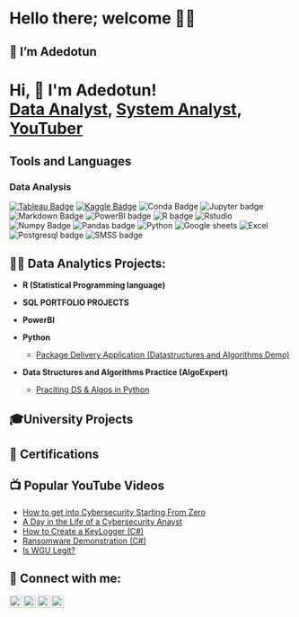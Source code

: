 # Hello there; welcome 👋🏾

## 👋 I’m Adedotun


<h1>Hi, 👋 I'm Adedotun! <br/><a href="https://github.com/joshmadakor1">Data Analyst</a>, <a href="https://www.linkedin.com/in/joshmadakor/">System Analyst</a>, <a href="https://www.youtube.com/c/joshmadakor">YouTuber</a></h1>

## Tools and Languages

### Data Analysis

[![Tableau Badge](https://img.shields.io/badge/Tableau-E97627?style=for-the-badge&logo=Tableau&logoColor=white&link=https://public.tableau.com/app/profile/henry.okam#!/?newProfile=&activeTab=0)](https://public.tableau.com/app/profile/henry.okam#!/?newProfile=&activeTab=0) [![Kaggle Badge](https://img.shields.io/badge/Kaggle-20BEFF?style=for-the-badge&logo=Kaggle&logoColor=white&link=https://www.kaggle.com/henryokam)](https://www.kaggle.com/henryokam) ![Conda Badge](https://img.shields.io/badge/conda-342B029.svg?&style=for-the-badge&logo=anaconda&logoColor=white) ![Jupyter badge](https://img.shields.io/badge/Jupyter-F37626.svg?&style=for-the-badge&logo=Jupyter&logoColor=white) ![Markdown Badge](https://img.shields.io/badge/Markdown-000000?style=for-the-badge&logo=markdown&logoColor=white) ![PowerBI badge](https://img.shields.io/badge/PowerBI-F2C811?style=for-the-badge&logo=Power%20BI&logoColor=white) ![R badge](https://img.shields.io/badge/R-276DC3?style=for-the-badge&logo=r&logoColor=white) ![Rstudio](https://img.shields.io/badge/RStudio-75AADB?style=for-the-badge&logo=RStudio&logoColor=white) ![Numpy Badge](https://img.shields.io/badge/Numpy-777BB4?style=for-the-badge&logo=numpy&logoColor=white) ![Pandas badge](https://img.shields.io/badge/Pandas-2C2D72?style=for-the-badge&logo=pandas&logoColor=white) ![Python](https://img.shields.io/badge/Python-FFD43B?style=for-the-badge&logo=python&logoColor=blue) ![Google sheets](https://img.shields.io/badge/Google%20Sheets-34A853?style=for-the-badge&logo=google-sheets&logoColor=white) ![Excel](https://img.shields.io/badge/Microsoft_Excel-217346?style=for-the-badge&logo=microsoft-excel&logoColor=white) ![Postgresql badge](https://img.shields.io/badge/PostgreSQL-316192?style=for-the-badge&logo=postgresql&logoColor=white) ![SMSS badge](https://img.shields.io/badge/Microsoft%20SQL%20Server-CC2927?style=for-the-badge&logo=microsoft%20sql%20server&logoColor=white) 


<h2>👨‍💻 Data Analytics Projects:</h2>

- <b>R (Statistical Programming language) </b>


- <b>SQL PORTFOLIO PROJECTS </b>

- <b>PowerBI</b>

- <b>Python</b>
  - [Package Delivery Application (Datastructures and Algorithms Demo)](https://github.com/joshmadakor1/Package-Delivery-Pathfinding-Algorithm)
    
- <b>Data Structures and Algorithms Practice (AlgoExpert)</b>
  - [Praciting DS & Algos in Python](https://github.com/joshmadakor1/Algorithms-Practice)

<h2> 🎓University Projects</h2>

<h2> 📄 Certifications </h2>
 

<h2>📺 Popular YouTube Videos</h2>

- [How to get into Cybersecurity Starting From Zero](https://www.youtube.com/watch?v=a83ASGn_V_s)
- [A Day in the Life of a Cybersecurity Anayst](https://www.youtube.com/watch?v=uHy3oM7NnoU)
- [How to Create a KeyLogger (C#)](https://www.youtube.com/watch?v=N-L9hklSlNk)
- [Ransomware Demonstration (C#)](https://www.youtube.com/watch?v=OfvdQeh79s0)
- [Is WGU Legit?](https://www.youtube.com/watch?v=E2MwRWxDBkA)

<h2> 🤳 Connect with me:</h2>

[<img align="left" alt="JoshMadakor | YouTube" width="22px" src="https://cdn.jsdelivr.net/npm/simple-icons@v3/icons/youtube.svg" />][youtube]
[<img align="left" alt="JoshMadakor | Twitter" width="22px" src="https://cdn.jsdelivr.net/npm/simple-icons@v3/icons/twitter.svg" />][twitter]
[<img align="left" alt="JoshMadakor | LinkedIn" width="22px" src="https://cdn.jsdelivr.net/npm/simple-icons@v3/icons/linkedin.svg" />][linkedin]
[<img align="left" alt="JoshMadakor | Instagram" width="22px" src="https://cdn.jsdelivr.net/npm/simple-icons@v3/icons/instagram.svg" />][instagram]

[twitter]: https://twitter.com/joshmadakor
[youtube]: https://www.youtube.com/c/joshmadakor
[instagram]: https://www.instagram.com/joshmadakor/
[linkedin]: https://linkedin.com/in/joshmadakor

<!--
**joshmadakor1/joshmadakor1** is a ✨ _special_ ✨ repository because its `README.md` (this file) appears on your GitHub profile.

Here are some ideas to get you started:

- 🔭 I’m currently working on ...
- 🌱 I’m currently learning ...
- 👯 I’m looking to collaborate on ...
- 🤔 I’m looking for help with ...
- 💬 Ask me about ...
- 📫 How to reach me: ...
- 😄 Pronouns: ...
- ⚡ Fun fact: ...
-->
